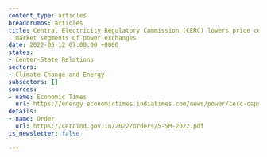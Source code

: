 ```yaml
---
content_type: articles
breadcrumbs: articles
title: Central Electricity Regulatory Commission (CERC) lowers price ceiling in all
  market segments of power exchanges
date: 2022-05-12 07:00:00 +0000
states:
- Center-State Relations
sectors:
- Climate Change and Energy
subsectors: []
sources:
- name: Economic Times
  url: https://energy.economictimes.indiatimes.com/news/power/cerc-caps-all-market-segments-on-power-exchanges-till-jun-30/91389126
details:
- name: Order
  url: https://cercind.gov.in/2022/orders/5-SM-2022.pdf
is_newsletter: false

---
```

